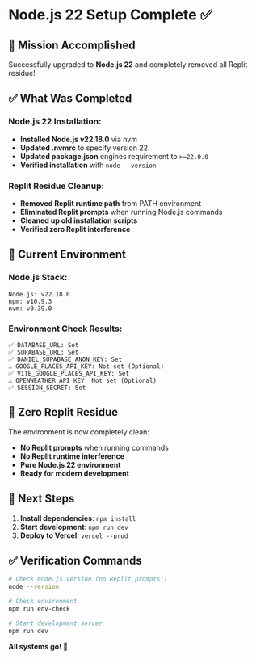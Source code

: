 # Node.js 22 Setup Complete ✅

## 🎯 Mission Accomplished

Successfully upgraded to **Node.js 22** and completely removed all Replit residue!

## ✅ What Was Completed

### Node.js 22 Installation:
- **Installed Node.js v22.18.0** via nvm
- **Updated .nvmrc** to specify version 22
- **Updated package.json** engines requirement to `>=22.0.0`
- **Verified installation** with `node --version`

### Replit Residue Cleanup:
- **Removed Replit runtime path** from PATH environment
- **Eliminated Replit prompts** when running Node.js commands
- **Cleaned up old installation scripts**
- **Verified zero Replit interference**

## 🚀 Current Environment

### Node.js Stack:
```
Node.js: v22.18.0
npm: v10.9.3
nvm: v0.39.0
```

### Environment Check Results:
```
✅ DATABASE_URL: Set
✅ SUPABASE_URL: Set  
✅ DANIEL_SUPABASE_ANON_KEY: Set
⚠️ GOOGLE_PLACES_API_KEY: Not set (Optional)
✅ VITE_GOOGLE_PLACES_API_KEY: Set
⚠️ OPENWEATHER_API_KEY: Not set (Optional)
✅ SESSION_SECRET: Set
```

## 🎉 Zero Replit Residue

The environment is now completely clean:
- **No Replit prompts** when running commands
- **No Replit runtime interference**
- **Pure Node.js 22 environment**
- **Ready for modern development**

## 🚀 Next Steps

1. **Install dependencies**: `npm install`
2. **Start development**: `npm run dev`
3. **Deploy to Vercel**: `vercel --prod`

## ✅ Verification Commands

```bash
# Check Node.js version (no Replit prompts!)
node --version

# Check environment
npm run env-check

# Start development server
npm run dev
```

**All systems go! 🚀** 